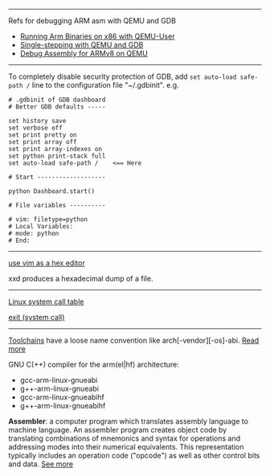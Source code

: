 


---

Refs for debugging ARM asm with QEMU and GDB
- [Running Arm Binaries on x86 with QEMU-User](https://azeria-labs.com/arm-on-x86-qemu-user/)
- [Single-stepping with QEMU and GDB](https://spivey.oriel.ox.ac.uk/compilers/Single-stepping_with_QEMU_and_GDB)
- [Debug Assembly for ARMv8 on QEMU](https://kennedy-han.github.io/2015/07/03/debug-assembly-gdb-ARM-qemu.html)

---

To completely disable security protection of GDB, add
        `set auto-load safe-path /`
line to the configuration file "~/.gdbinit". e.g.
```
# .gdbinit of GDB dashboard
# Better GDB defaults -----

set history save
set verbose off
set print pretty on
set print array off
set print array-indexes on
set python print-stack full
set auto-load safe-path /    <== Here

# Start -------------------

python Dashboard.start()

# File variables ----------

# vim: filetype=python
# Local Variables:
# mode: python
# End:
```

---

[use vim as a hex editor](https://english.stackexchange.com/a/51955)

xxd produces a hexadecimal dump of a file.

---

[Linux system call table](https://chromium.googlesource.com/chromiumos/docs/+/master/constants/syscalls.md#arm-32_bit_EABI)

[exit (system call)](https://en.wikipedia.org/wiki/Exit_(system_call))

---

[Toolchains](http://web.eecs.umich.edu/~prabal/teaching/eecs373-f12/notes/notes-toolchain.pdf) have a loose name convention like arch[-vendor][-os]-abi. [Read more](https://stackoverflow.com/questions/13797693/what-is-the-difference-between-arm-linux-gcc-and-arm-none-linux-gnueabi)

GNU C(++) compiler for the arm(el|hf) architecture:
- gcc-arm-linux-gnueabi
- g++-arm-linux-gnueabi
- gcc-arm-linux-gnueabihf
- g++-arm-linux-gnueabihf

**Assembler**: a computer program which translates assembly language to machine language. An assembler program creates object code by translating combinations of mnemonics and syntax for operations and addressing modes into their numerical equivalents. This representation typically includes an operation code ("opcode") as well as other control bits and data. [See more](https://en.wikipedia.org/wiki/Assembly_language#Assembler)
